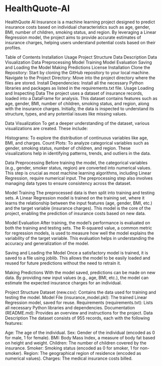 # HealthQuote-AI
HealthQuote AI Insurance is a machine learning project designed to predict insurance costs based on individual characteristics such as age, gender, BMI, number of children, smoking status, and region. By leveraging a Linear Regression model, the project aims to provide accurate estimates of insurance charges, helping users understand potential costs based on their profiles.

Table of Contents
Installation
Usage
Project Structure
Data Description
Data Visualization
Data Preprocessing
Model Training
Model Evaluation
Saving and Loading the Model
Making Predictions
License
Installation
Clone the Repository: Start by cloning the GitHub repository to your local machine.
Navigate to the Project Directory: Move into the project directory where the files are stored.
Install Dependencies: Install all the necessary Python libraries and packages as listed in the requirements.txt file.
Usage
Loading and Inspecting Data
The project uses a dataset of insurance records, loaded into a DataFrame for analysis. This dataset contains features such as age, gender, BMI, number of children, smoking status, and region, along with the insurance charges. Initially, the data is inspected to understand its structure, types, and any potential issues like missing values.

Data Visualization
To get a deeper understanding of the dataset, various visualizations are created. These include:

Histograms: To explore the distribution of continuous variables like age, BMI, and charges.
Count Plots: To analyze categorical variables such as gender, smoking status, number of children, and region.
These visualizations help in identifying patterns, trends, and outliers in the data.

Data Preprocessing
Before training the model, the categorical variables (e.g., gender, smoker status, region) are converted into numerical values. This step is crucial as most machine learning algorithms, including Linear Regression, require numerical input. The preprocessing step also involves managing data types to ensure consistency across the dataset.

Model Training
The preprocessed data is then split into training and testing sets. A Linear Regression model is trained on the training set, where it learns the relationship between the input features (age, gender, BMI, etc.) and the target variable (insurance charges). This model is the core of the project, enabling the prediction of insurance costs based on new data.

Model Evaluation
After training, the model’s performance is evaluated on both the training and testing sets. The R-squared value, a common metric for regression models, is used to measure how well the model explains the variability of the target variable. This evaluation helps in understanding the accuracy and generalization of the model.

Saving and Loading the Model
Once a satisfactory model is trained, it is saved to a file using joblib. This allows the model to be easily loaded and reused for future predictions without the need to retrain it.

Making Predictions
With the model saved, predictions can be made on new data. By providing new input values (e.g., age, BMI, etc.), the model can estimate the expected insurance charges for an individual.

Project Structure
Dataset (new.csv): Contains the data used for training and testing the model.
Model File (insurance_model.pkl): The trained Linear Regression model, saved for reuse.
Requirements (requirements.txt): Lists all necessary Python libraries and dependencies.
Documentation (README.md): Provides an overview and instructions for the project.
Data Description
The dataset consists of 955 records, each with the following features:

Age: The age of the individual.
Sex: Gender of the individual (encoded as 0 for male, 1 for female).
BMI: Body Mass Index, a measure of body fat based on height and weight.
Children: The number of children covered by the insurance.
Smoker: Smoking status (encoded as 0 for smoker, 1 for non-smoker).
Region: The geographical region of residence (encoded as numerical values).
Charges: The medical insurance costs billed.
